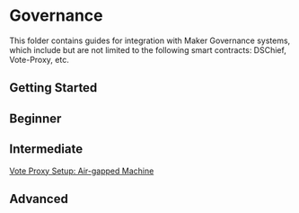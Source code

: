 # Governance

This folder contains guides for integration with Maker Governance systems, which include but are not limited to the following smart contracts: DSChief, Vote-Proxy, etc.

## Getting Started

## Beginner

## Intermediate
[Vote Proxy Setup: Air-gapped Machine](/governance/vote-proxy-setup-airgapped-machine/vote-proxy-setup-airgapped-machine.md)

## Advanced
